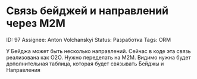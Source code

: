 # Связь бейджей и направлений через M2M

ID: 97
Assignee: Anton Volchanskyi
Status: Разработка
Tags: ORM

У Бейджа может быть несколько направлений. Сейчас в коде эта связь реализована как O2O. Нужно переделать на M2M. Видимо нужна будет дополнительная таблица, которая будет связывать Бейджы и Направления